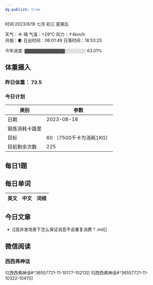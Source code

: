 ```yaml
---
dg-publish: true
---
```



时间:2023/8/18 七月 初三 星期五

天气：☀️   晴 气温：+29°C 风力：↑4km/h  
月相：🌒 日出时间：06:01:49 日落时间：18:53:25

今年进度: ▓▓▓▓▓▓▓▓▓▓▓▓▓░░░░░░░ 63.01%

## 体重摄入

### 昨日体重： 73.5
### 今日计划

| 类别           | 参数                    |
| -------------- | ----------------------- |
| 日期           | 2023-08-18               |
| 锻炼消耗卡路里 | |
| 目标           | 60      （7500千卡为消耗1KG）                |
| 目前剩余次数               |        225                  |



## 每日1题


## 每日单词

| 英文       | 中文       |词根|
| ---------- | ---------- | ---|


## 今日文章

- [[高并发场景下怎么保证消息不会重复消费？.md]]


## 微信阅读

<!-- start of weread -->

### 西西弗神话
![[西西弗神话#^36557721-11-10177-10213]]
![[西西弗神话#^36557721-11-10322-10411]]

<!-- end of weread -->

